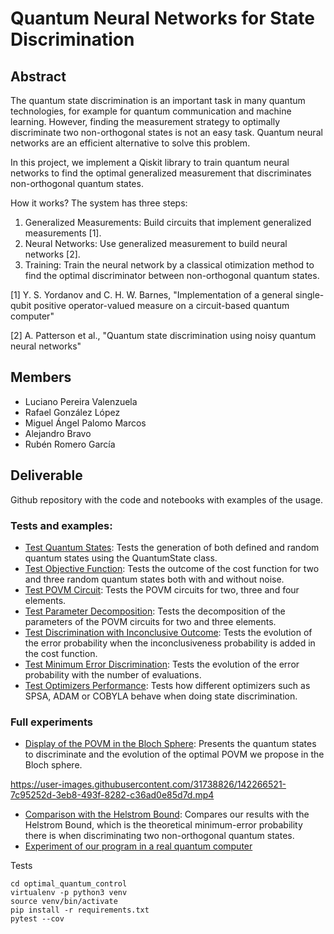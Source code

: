 # Quantum Neural Networks for State Discrimination

## Abstract
The quantum state discrimination is an important task in many quantum technologies, for example for quantum communication and machine learning. 
However, finding the measurement strategy to optimally discriminate two non-orthogonal states is not an easy task. 
Quantum neural networks are an efficient alternative to solve this problem. 

In this project, we implement a Qiskit library to train quantum neural networks to find the optimal generalized measurement that discriminates non-orthogonal quantum states. 

How it works? The system has three steps:

1. Generalized Measurements: Build circuits that implement generalized measurements [1].
2. Neural Networks: Use generalized measurement to build neural networks [2].
3. Training: Train the neural network by a classical otimization method to find the optimal discriminator between non-orthogonal quantum states.

[1] Y. S. Yordanov and C. H. W. Barnes, "Implementation of a general single-qubit positive operator-valued 
measure on a circuit-based quantum computer"

[2] A. Patterson et al., "Quantum state discrimination using noisy quantum neural networks"

## Members
- Luciano Pereira Valenzuela
- Rafael González López
- Miguel Ángel Palomo Marcos
- Alejandro Bravo
- Rubén Romero García

## Deliverable
Github repository with the code and notebooks with examples of the usage. 

### Tests and examples:

- [Test Quantum States](qnn/tests/test_quantum_states.ipynb): Tests the generation of both defined and random quantum states using the QuantumState class.
- [Test Objective Function](qnn/tests/test_objective_function.ipynb): Tests the outcome of the cost function for two and three random quantum states both with and without noise.
- [Test POVM Circuit](qnn/tests/test_povm_circuit.ipynb): Tests the POVM circuits for two, three and four elements.
- [Test Parameter Decomposition](qnn/tests/test_parameter_decompose.ipynb): Tests the decomposition of the parameters of the POVM circuits for two and three elements.
- [Test Discrimination with Inconclusive Outcome](qnn/tests/test_discrimination_with_inconclusive_outcome.ipynb): Tests the evolution of the error probability when the inconclusiveness probability is added in the cost function.
- [Test Minimum Error Discrimination](qnn/tests/test_minimum_error_discrimination.ipynb): Tests the evolution of the error probability with the number of evaluations.
- [Test Optimizers Performance](qnn/tests/test_optimizer.ipynb): Tests how different optimizers such as SPSA, ADAM or COBYLA behave when doing state discrimination.

### Full experiments
 
- [Display of the POVM in the Bloch Sphere](qnn/results/Obtain_and_plot_povm.ipynb): Presents the quantum states to discriminate and the evolution of the optimal POVM we propose in the Bloch sphere.

https://user-images.githubusercontent.com/31738826/142266521-7c95252d-3eb8-493f-8282-c36ad0e85d7d.mp4

- [Comparison with the Helstrom Bound](qnn/results/Comparison_HelstromBound.ipynb): Compares our results with the Helstrom Bound, which is the theoretical minimum-error probability there is when discriminating two non-orthogonal quantum states.
- [Experiment of our program in a real quantum computer](qnn/results/experiment_minimum_error.ipynb)

Tests

```
cd optimal_quantum_control
virtualenv -p python3 venv
source venv/bin/activate
pip install -r requirements.txt
pytest --cov
```
  